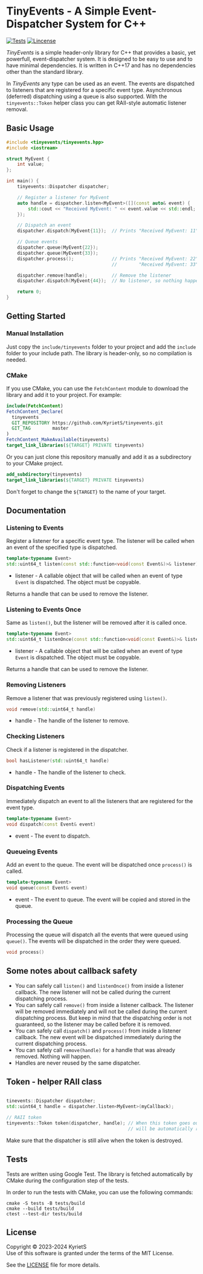 # TinyEvents - A Simple Event-Dispatcher System for C++

<!--[![release](https://img.shields.io/github/v/release/KyrietS/tinyevents?include_prereleases&sort=semver)](https://github.com/KyrietS/tinyevents/releases)-->
[![Tests](https://github.com/KyrietS/tinyevents/actions/workflows/tests.yml/badge.svg)](https://github.com/KyrietS/tinyevents/actions/workflows/tests.yml)
[![Lincense](https://img.shields.io/github/license/KyrietS/tinyevents)](LICENSE)

*TinyEvents* is a simple header-only library for C++ that provides a basic, yet powerfull, event-dispatcher system. It is designed to be easy to use and to have minimal dependencies. It is written in C++17 and has no dependencies other than the standard library.

In *TinyEvents* any type can be used as an event. The events are dispatched to listeners that are registered for a specific event type. Asynchronous (deferred) dispatching using a queue is also supported. With the `tinyevents::Token` helper class you can get RAII-style automatic listener removal.

## Basic Usage

```cpp
#include <tinyevents/tinyevents.hpp>
#include <iostream>

struct MyEvent {
    int value;
};

int main() {
    tinyevents::Dispatcher dispatcher;

    // Register a listener for MyEvent
    auto handle = dispatcher.listen<MyEvent>([](const auto& event) {
        std::cout << "Received MyEvent: " << event.value << std::endl;
    });

    // Dispatch an event
    dispatcher.dispatch(MyEvent{11});  // Prints "Received MyEvent: 11"

    // Queue events
    dispatcher.queue(MyEvent{22});
    dispatcher.queue(MyEvent{33});
    dispatcher.process();              // Prints "Received MyEvent: 22"
                                       //        "Received MyEvent: 33"

    dispatcher.remove(handle);         // Remove the listener
    dispatcher.dispatch(MyEvent{44});  // No listener, so nothing happens

    return 0;
}
```

## Getting Started

### Manual Installation
Just copy the `include/tinyevents` folder to your project and add the `include` folder to your include path. The library is header-only, so no compilation is needed.

### CMake
If you use CMake, you can use the `FetchContent` module to download the library and add it to your project. For example:

```cmake
include(FetchContent)
FetchContent_Declare(
  tinyevents
  GIT_REPOSITORY https://github.com/KyrietS/tinyevents.git
  GIT_TAG        master
)
FetchContent_MakeAvailable(tinyevents)
target_link_libraries(${TARGET} PRIVATE tinyevents)
```

Or you can just clone this repository manually and add it as a subdirectory to your CMake project.
```cmake
add_subdirectory(tinyevents)
target_link_libraries(${TARGET} PRIVATE tinyevents)
```

Don't forget to change the `${TARGET}` to the name of your target.

## Documentation

### Listening to Events

Register a listener for a specific event type. The listener will be called when an event of the specified type is dispatched.

```cpp
template<typename Event>
std::uint64_t listen(const std::function<void(const Event&)>& listener)
```
* listener - A callable object that will be called when an event of type `Event` is dispatched. The object must be copyable.

Returns a handle that can be used to remove the listener.

### Listening to Events Once

Same as `listen()`, but the listener will be removed after it is called once.

```cpp
template<typename Event>
std::uint64_t listenOnce(const std::function<void(const Event&)>& listener)
```
* listener - A callable object that will be called when an event of type `Event` is dispatched. The object must be copyable.

Returns a handle that can be used to remove the listener.

### Removing Listeners

Remove a listener that was previously registered using `listen()`.

```cpp
void remove(std::uint64_t handle)
```
* handle - The handle of the listener to remove.

### Checking Listeners

Check if a listener is registered in the dispatcher.

```cpp
bool hasListener(std::uint64_t handle)
```
* handle - The handle of the listener to check.

### Dispatching Events

Immediately dispatch an event to all the listeners that are registered for the event type.

```cpp
template<typename Event>
void dispatch(const Event& event)
```
* event - The event to dispatch.

### Queueing Events

Add an event to the queue. The event will be dispatched once `process()` is called.

```cpp
template<typename Event>
void queue(const Event& event)
```
* event - The event to queue. The event will be copied and stored in the queue.

### Processing the Queue

Processing the queue will dispatch all the events that were queued using `queue()`. The events will be dispatched in the order they were queued.

```cpp
void process()
```

## Some notes about callback safety

* You can safely call `listen()` and `listenOnce()` from inside a listener callback. The new listener will not be called during the current dispatching process.
* You can safely call `remove()` from inside a listener callback. The listener will be removed immediately and will not be called during the current dispatching process. But keep in mind that the dispatching order is not guaranteed, so the listener may be called before it is removed.
* You can safely call `dispatch()` and `process()` from inside a listener callback. The new event will be dispatched immediately during the current dispatching process.
* You can safely call `remove(handle)` for a handle that was already removed. Nothing will happen.
* Handles are never reused by the same dispatcher.

## Token - helper RAII class
```cpp

tinevents::Dispatcher dispatcher;
std::uint64_t handle = dispatcher.listen<MyEvent>(myCallback);

// RAII token
tinyevents::Token token(dispatcher, handle); // When this token goes out of scope the listener
                                             // will be automatically removed from dispatcher.
```

Make sure that the dispatcher is still alive when the token is destroyed.

## Tests

Tests are written using Google Test. The library is fetched automatically by CMake during the configuration step of the tests.

In order to run the tests with CMake, you can use the following commands:
```
cmake -S tests -B tests/build
cmake --build tests/build
ctest --test-dir tests/build
```

## License
Copyright © 2023-2024 KyrietS\
Use of this software is granted under the terms of the MIT License.

See the [LICENSE](LICENSE) file for more details.
